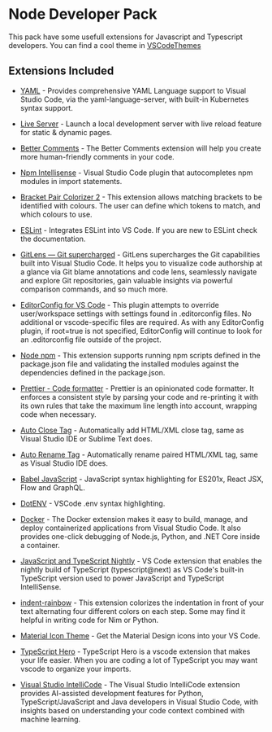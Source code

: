 # Node Developer Pack

This pack have some usefull extensions for Javascript and Typescript developers.
You can find a cool theme in [VSCodeThemes](https://vscodethemes.com/)

## Extensions Included

- [YAML](https://marketplace.visualstudio.com/items?itemName=donjayamanne.githistory) - Provides comprehensive YAML Language support to Visual Studio Code, via the yaml-language-server, with built-in Kubernetes syntax support.

- [Live Server](https://marketplace.visualstudio.com/items?itemName=ritwickdey.LiveServer) - Launch a local development server with live reload feature for static & dynamic pages.

- [Better Comments](https://marketplace.visualstudio.com/items?itemName=aaron-bond.better-comments) - The Better Comments extension will help you create more human-friendly comments in your code.

- [Npm Intellisense](https://marketplace.visualstudio.com/items?itemName=christian-kohler.npm-intellisense) - Visual Studio Code plugin that autocompletes npm modules in import statements.

- [Bracket Pair Colorizer 2](https://marketplace.visualstudio.com/items?itemName=CoenraadS.bracket-pair-colorizer-2) - This extension allows matching brackets to be identified with colours. The user can define which tokens to match, and which colours to use.

- [ESLint](https://marketplace.visualstudio.com/items?itemName=dbaeumer.vscode-eslint) - Integrates ESLint into VS Code. If you are new to ESLint check the documentation.

- [GitLens — Git supercharged](https://marketplace.visualstudio.com/items?itemName=eamodio.gitlens) - GitLens supercharges the Git capabilities built into Visual Studio Code. It helps you to visualize code authorship at a glance via Git blame annotations and code lens, seamlessly navigate and explore Git repositories, gain valuable insights via powerful comparison commands, and so much more.

- [EditorConfig for VS Code](https://marketplace.visualstudio.com/items?itemName=EditorConfig.EditorConfig) - This plugin attempts to override user/workspace settings with settings found in .editorconfig files. No additional or vscode-specific files are required. As with any EditorConfig plugin, if root=true is not specified, EditorConfig will continue to look for an .editorconfig file outside of the project.

- [Node npm](https://marketplace.visualstudio.com/items?itemName=eg2.vscode-npm-script) - This extension supports running npm scripts defined in the package.json file and validating the installed modules against the dependencies defined in the package.json.

- [Prettier - Code formatter](https://marketplace.visualstudio.com/items?itemName=esbenp.prettier-vscode) - Prettier is an opinionated code formatter. It enforces a consistent style by parsing your code and re-printing it with its own rules that take the maximum line length into account, wrapping code when necessary.

- [Auto Close Tag](https://marketplace.visualstudio.com/items?itemName=formulahendry.auto-close-tag) - Automatically add HTML/XML close tag, same as Visual Studio IDE or Sublime Text does.

- [Auto Rename Tag](https://marketplace.visualstudio.com/items?itemName=formulahendry.auto-rename-tag) - Automatically rename paired HTML/XML tag, same as Visual Studio IDE does.

- [Babel JavaScript](https://marketplace.visualstudio.com/items?itemName=mgmcdermott.vscode-language-babel) - JavaScript syntax highlighting for ES201x, React JSX, Flow and GraphQL.

- [DotENV](https://marketplace.visualstudio.com/items?itemName=mikestead.dotenv) - VSCode .env syntax highlighting.

- [Docker](https://marketplace.visualstudio.com/items?itemName=ms-azuretools.vscode-docker) - The Docker extension makes it easy to build, manage, and deploy containerized applications from Visual Studio Code. It also provides one-click debugging of Node.js, Python, and .NET Core inside a container.

- [JavaScript and TypeScript Nightly](https://marketplace.visualstudio.com/items?itemName=ms-vscode.vscode-typescript-next) - VS Code extension that enables the nightly build of TypeScript (typescript@next) as VS Code's built-in TypeScript version used to power JavaScript and TypeScript IntelliSense.

- [indent-rainbow](https://marketplace.visualstudio.com/items?itemName=oderwat.indent-rainbow) - This extension colorizes the indentation in front of your text alternating four different colors on each step. Some may find it helpful in writing code for Nim or Python.

- [Material Icon Theme](https://marketplace.visualstudio.com/items?itemName=PKief.material-icon-theme) - Get the Material Design icons into your VS Code.

- [TypeScript Hero](https://marketplace.visualstudio.com/items?itemName=rbbit.typescript-hero) - TypeScript Hero is a vscode extension that makes your life easier. When you are coding a lot of TypeScript you may want vscode to organize your imports.

- [Visual Studio IntelliCode](https://marketplace.visualstudio.com/items?itemName=VisualStudioExptTeam.vscodeintellicode) - The Visual Studio IntelliCode extension provides AI-assisted development features for Python, TypeScript/JavaScript and Java developers in Visual Studio Code, with insights based on understanding your code context combined with machine learning.
